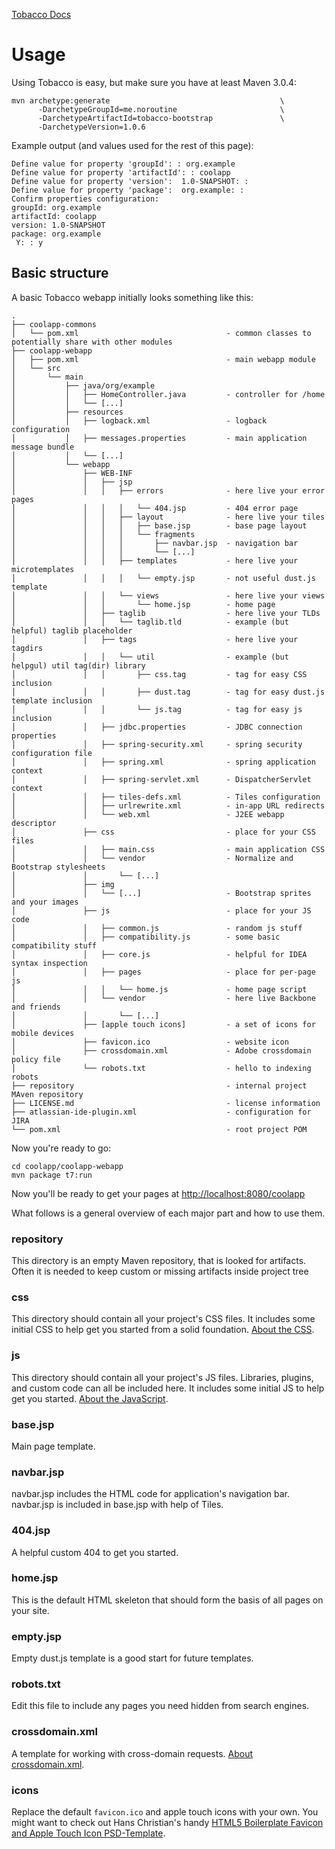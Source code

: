 [Tobacco Docs](TOC.md)

# Usage

Using Tobacco is easy, but make sure you have at least Maven 3.0.4:

    mvn archetype:generate                                      \
          -DarchetypeGroupId=me.noroutine                       \
          -DarchetypeArtifactId=tobacco-bootstrap               \
          -DarchetypeVersion=1.0.6

Example output (and values used for the rest of this page):

    Define value for property 'groupId': : org.example
    Define value for property 'artifactId': : coolapp
    Define value for property 'version':  1.0-SNAPSHOT: :
    Define value for property 'package':  org.example: :
    Confirm properties configuration:
    groupId: org.example
    artifactId: coolapp
    version: 1.0-SNAPSHOT
    package: org.example
     Y: : y


## Basic structure

A basic Tobacco webapp initially looks something like this:

```
.
├── coolapp-commons
│   └── pom.xml                                 - common classes to potentially share with other modules
├── coolapp-webapp
│   ├── pom.xml                                 - main webapp module
│   └── src
│       └── main
│           ├── java/org/example
│           │   ├── HomeController.java         - controller for /home
│           │   └── [...]
│           ├── resources
│           │   ├── logback.xml                 - logback configuration
│           │   ├── messages.properties         - main application message bundle
│           │   └── [...]
│           └── webapp
│               ├── WEB-INF
│               │   ├── jsp
│               │   │   ├── errors              - here live your error pages
│               │   │   │   └── 404.jsp         - 404 error page
│               │   │   ├── layout              - here live your tiles
│               │   │   │   ├── base.jsp        - base page layout
│               │   │   │   └── fragments
│               │   │   │       ├── navbar.jsp  - navigation bar
│               │   │   │       └── [...]
│               │   │   ├── templates           - here live your microtemplates
│               │   │   │   └── empty.jsp       - not useful dust.js template
│               │   │   └── views               - here live your views
│               │   │       └── home.jsp        - home page
│               │   ├── taglib                  - here live your TLDs
│               │   │   └── taglib.tld          - example (but helpful) taglib placeholder
│               │   ├── tags                    - here live your tagdirs
│               │   │   └── util                - example (but helpgul) util tag(dir) library
│               │   │       ├── css.tag         - tag for easy CSS inclusion
│               │   │       ├── dust.tag        - tag for easy dust.js template inclusion
│               │   │       └── js.tag          - tag for easy js inclusion
│               │   ├── jdbc.properties         - JDBC connection properties
│               │   ├── spring-security.xml     - spring security configuration file
│               │   ├── spring.xml              - spring application context
│               │   ├── spring-servlet.xml      - DispatcherServlet context
│               │   ├── tiles-defs.xml          - Tiles configuration
│               │   ├── urlrewrite.xml          - in-app URL redirects
│               │   └── web.xml                 - J2EE webapp descriptor
│               ├── css                         - place for your CSS files
│               │   ├── main.css                - main application CSS
│               │   └── vendor                  - Normalize and Bootstrap stylesheets
│               │       └── [...]
│               ├── img
│               │   └── [...]                   - Bootstrap sprites and your images
│               ├── js                          - place for your JS code
│               │   ├── common.js               - random js stuff
│               │   ├── compatibility.js        - some basic compatibility stuff
│               │   ├── core.js                 - helpful for IDEA syntax inspection
│               │   ├── pages                   - place for per-page js
│               │   │   └── home.js             - home page script
│               │   └── vendor                  - here live Backbone and friends
│               │       └── [...]
│               ├── [apple touch icons]         - a set of icons for mobile devices
│               ├── favicon.ico                 - website icon
│               ├── crossdomain.xml             - Adobe crossdomain policy file
│               └── robots.txt                  - hello to indexing robots
├── repository                                  - internal project MAven repository
├── LICENSE.md                                  - license information
├── atlassian-ide-plugin.xml                    - configuration for JIRA
└── pom.xml                                     - root project POM
```


Now you're ready to go:

    cd coolapp/coolapp-webapp
    mvn package t7:run

Now you'll be ready to get your pages at <http://localhost:8080/coolapp>

What follows is a general overview of each major part and how to use them.

### repository

This directory is an empty Maven repository, that is looked for artifacts.
Often it is needed to keep custom or missing artifacts inside project tree

### css

This directory should contain all your project's CSS files. It includes some
initial CSS to help get you started from a solid foundation. [About the
CSS](css.md).

### js

This directory should contain all your project's JS files. Libraries, plugins,
and custom code can all be included here. It includes some initial JS to help
get you started. [About the JavaScript](js.md).

### base.jsp

Main page template.

### navbar.jsp

navbar.jsp includes the HTML code for application's navigation bar. navbar.jsp is
included in base.jsp with help of Tiles.

### 404.jsp

A helpful custom 404 to get you started.

### home.jsp

This is the default HTML skeleton that should form the basis of all pages on
your site.

### empty.jsp

Empty dust.js template is a good start for future templates.

### robots.txt

Edit this file to include any pages you need hidden from search engines.

### crossdomain.xml

A template for working with cross-domain requests. [About
crossdomain.xml](crossdomain.md).

### icons

Replace the default `favicon.ico` and apple touch icons with your own. You
might want to check out Hans Christian's handy [HTML5 Boilerplate Favicon and
Apple Touch Icon
PSD-Template](http://drublic.de/blog/html5-boilerplate-favicons-psd-template/).
